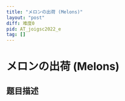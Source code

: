 ```yaml
---
title: "メロンの出荷 (Melons)"
layout: "post"
diff: 难度0
pid: AT_joigsc2022_e
tag: []
---
```


# メロンの出荷 (Melons)

## 题目描述

[problemUrl]: https://atcoder.jp/contests/joigsc2022/tasks/joigsc2022_e



